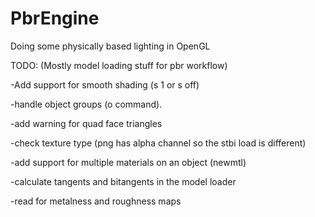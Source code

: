 # PbrEngine
Doing some physically based lighting in OpenGL

TODO:
(Mostly model loading stuff for pbr workflow)

-Add support for smooth shading (s 1 or s off)

-handle object groups (o command).

-add warning for quad face triangles

-check texture type (png has alpha channel so the stbi load is different)

-add support for multiple materials on an object (newmtl)

-calculate tangents and bitangents in the model loader

-read for metalness and roughness maps
